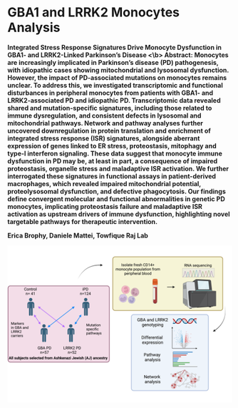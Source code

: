 # GBA1 and LRRK2 Monocytes Analysis
<b> Integrated Stress Response Signatures Drive Monocyte Dysfunction in GBA1- and LRRK2-Linked Parkinson’s Disease <\b>
Abstract: Monocytes are increasingly implicated in Parkinson’s disease (PD) pathogenesis, with idiopathic cases showing mitochondrial and lysosomal dysfunction. However, the impact of PD-associated mutations on monocytes remains unclear. To address this, we investigated transcriptomic and functional disturbances in peripheral monocytes from patients with GBA1- and LRRK2-associated PD and idiopathic PD. Transcriptomic data revealed shared and mutation-specific signatures, including those related to immune dysregulation, and consistent defects in lysosomal and mitochondrial pathways. Network and pathway analyses further uncovered downregulation in protein translation and enrichment of integrated stress response (ISR) signatures, alongside aberrant expression of genes linked to ER stress, proteostasis, mitophagy and type-I interferon signaling. These data suggest that monocyte immune dysfunction in PD may be, at least in part, a consequence of impaired proteostasis, organelle stress and maladaptive ISR activation. We further interrogated these signatures in functional assays in patient-derived macrophages, which revealed impaired mitochondrial potential, proteolysosomal dysfunction, and defective phagocytosis. Our findings define convergent molecular and functional abnormalities in genetic PD monocytes, implicating proteostasis failure and maladaptive ISR activation as upstream drivers of immune dysfunction, highlighting novel targetable pathways for therapeutic intervention.

Erica Brophy, Daniele Mattei, Towfique Raj Lab 

![](https://github.com/ericabrophy/GBA-LRRK2-monocytes/blob/main/GBAschematic.png?raw=true)
